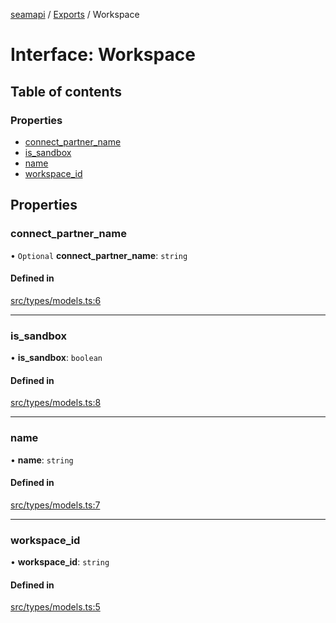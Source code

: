 [seamapi](../README.md) / [Exports](../modules.md) / Workspace

# Interface: Workspace

## Table of contents

### Properties

- [connect\_partner\_name](Workspace.md#connect_partner_name)
- [is\_sandbox](Workspace.md#is_sandbox)
- [name](Workspace.md#name)
- [workspace\_id](Workspace.md#workspace_id)

## Properties

### connect\_partner\_name

• `Optional` **connect\_partner\_name**: `string`

#### Defined in

[src/types/models.ts:6](https://github.com/seamapi/javascript-legacy/blob/main/src/types/models.ts#L6)

___

### is\_sandbox

• **is\_sandbox**: `boolean`

#### Defined in

[src/types/models.ts:8](https://github.com/seamapi/javascript-legacy/blob/main/src/types/models.ts#L8)

___

### name

• **name**: `string`

#### Defined in

[src/types/models.ts:7](https://github.com/seamapi/javascript-legacy/blob/main/src/types/models.ts#L7)

___

### workspace\_id

• **workspace\_id**: `string`

#### Defined in

[src/types/models.ts:5](https://github.com/seamapi/javascript-legacy/blob/main/src/types/models.ts#L5)

